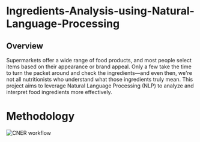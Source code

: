# Ingredients-Analysis-using-Natural-Language-Processing
## Overview
Supermarkets offer a wide range of food products, and most people select items based on their appearance or brand appeal. Only a few take the time to turn the packet around and check the ingredients—and even then, we're not all nutritionists who understand what those ingredients truly mean. This project aims to leverage Natural Language Processing (NLP) to analyze and interpret food ingredients more effectively.

# Methodology



![CNER workflow](https://github.com/user-attachments/assets/0e1ff020-b818-401a-b473-5a6c63a8bb4a)
